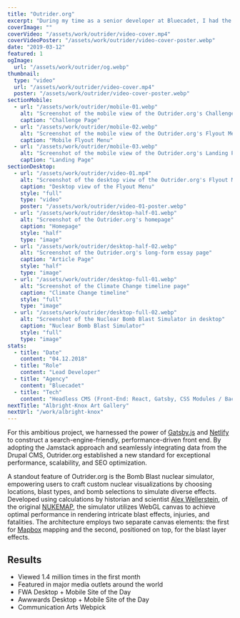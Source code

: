 ```yaml
---
title: "Outrider.org"
excerpt: "During my time as a senior developer at Bluecadet, I had the honor of spearheading the development of the initial launch of Outrider.org, an exciting partnership with the Outrider Foundation. Together with fellow developer <a href='https://chrisarasin.com' target='_blank'>Chris Arasin</a>, we embarked on a journey to tackle the complex issue of nuclear proliferation through innovative digital solutions. The site boasts interactive timelines, a nuclear blast simulator, and meticulously researched multimedia features, seamlessly integrating galleries of rarely-seen imagery, archival video clips, and unique data visualizations to create a dynamic reading experience."
coverImage: ""
coverVideo: "/assets/work/outrider/video-cover.mp4"
coverVideoPoster: "/assets/work/outrider/video-cover-poster.webp"
date: "2019-03-12"
featured: 1
ogImage:
  url: "/assets/work/outrider/og.webp"
thumbnail:
  type: "video"
  url: "/assets/work/outrider/video-cover.mp4"
  poster: "/assets/work/outrider/video-cover-poster.webp"
sectionMobile:
  - url: "/assets/work/outrider/mobile-01.webp"
    alt: "Screenshot of the mobile view of the Outrider.org's Challenge Page"
    caption: "Challenge Page"
  - url: "/assets/work/outrider/mobile-02.webp"
    alt: "Screenshot of the mobile view of the Outrider.org's Flyout Menu"
    caption: "Mobile Flyout Menu"
  - url: "/assets/work/outrider/mobile-03.webp"
    alt: "Screenshot of the mobile view of the Outrider.org's Landing Page"
    caption: "Landing Page"
sectionDesktop:
  - url: "/assets/work/outrider/video-01.mp4"
    alt: "Screenshot of the desktop view of the Outrider.org's Flyout Menu"
    caption: "Desktop view of the Flyout Menu"
    style: "full"
    type: "video"
    poster: "/assets/work/outrider/video-01-poster.webp"
  - url: "/assets/work/outrider/desktop-half-01.webp"
    alt: "Screenshot of the Outrider.org's homepage"
    caption: "Homepage"
    style: "half"
    type: "image"
  - url: "/assets/work/outrider/desktop-half-02.webp"
    alt: "Screenshot of the Outrider.org's long-form essay page"
    caption: "Article Page"
    style: "half"
    type: "image"
  - url: "/assets/work/outrider/desktop-full-01.webp"
    alt: "Screenshot of the Climate Change timeline page"
    caption: "Climate Change timeline"
    style: "full"
    type: "image"
  - url: "/assets/work/outrider/desktop-full-02.webp"
    alt: "Screenshot of the Nuclear Bomb Blast Simulator in desktop"
    caption: "Nuclear Bomb Blast Simulator"
    style: "full"
    type: "image"
stats:
  - title: "Date"
    content: "04.12.2018"
  - title: "Role"
    content: "Lead Developer"
  - title: "Agency"
    content: "Bluecadet"
  - title: "Tech"
    content: "Headless CMS (Front-End: React, Gatsby, CSS Modules / Back-End: Drupal, REST API/GraphQL), Deployment - Netlify"
nextTitle: "Albright-Knox Art Gallery"
nextUrl: "/work/albright-knox"
---
```


For this ambitious project, we harnessed the power of [Gatsby.js](https://www.gatsbyjs.org) and [Netlify](https://www.netlify.com) to construct a search-engine-friendly, performance-driven front end. By adopting the Jamstack approach and seamlessly integrating data from the Drupal CMS, Outrider.org established a new standard for exceptional performance, scalability, and SEO optimization.

A standout feature of Outrider.org is the Bomb Blast nuclear simulator, empowering users to craft custom nuclear visualizations by choosing locations, blast types, and bomb selections to simulate diverse effects. Developed using calculations by historian and scientist [Alex Wellerstein](https://alexwellerstein.com/), of the original [NUKEMAP](https://nuclearsecrecy.com/nukemap), the simulator utilizes WebGL canvas to achieve optimal performance in rendering intricate blast effects, injuries, and fatalities. The architecture employs two separate canvas elements: the first for [Mapbox](https://www.mapbox.com) mapping and the second, positioned on top, for the blast layer effects.

## Results

- Viewed 1.4 million times in the first month
- Featured in major media outlets around the world
- FWA Desktop + Mobile Site of the Day
- Awwwards Desktop + Mobile Site of the Day
- Communication Arts Webpick
